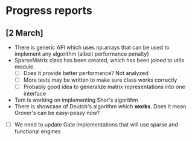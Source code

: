 # Progress reports

## [2 March]

* There is generic API which uses np.arrays that can be used to implement any algorithm (albeit performance penalty)
* SparseMatrix class has been created, which has been joined to utils module.
    - [ ] Does it provide better performance? Not analyzed
    - [ ] More tests may be written to make sure class works correctly
    - [ ] Probably good idea to generalize matrix representations into one interface
* Tom is working on implementing Shor's algorithm
* There is showcase of Deutch's algorithm which **works**. Does it mean Grover's can be easy-peasy now?

* [ ] We need to update Gate implementations that will use sparse and functional engines
